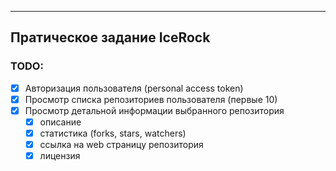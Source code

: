
-------------------------
**Пратическое задание IceRock**
-------------------------

### TODO:
- [x] Авторизация пользователя (personal access token)
- [x] Просмотр списка репозиториев пользователя (первые 10)
- [x] Просмотр детальной информации выбранного репозитория 
    - [x] описание
    - [x] статистика (forks, stars, watchers)
    - [x] ссылка на web страницу репозитория
    - [x] лицензия
